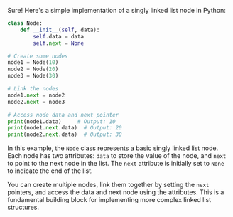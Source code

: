 Sure! Here's a simple implementation of a singly linked list node in Python:

```python
class Node:
    def __init__(self, data):
        self.data = data
        self.next = None

# Create some nodes
node1 = Node(10)
node2 = Node(20)
node3 = Node(30)

# Link the nodes
node1.next = node2
node2.next = node3

# Access node data and next pointer
print(node1.data)     # Output: 10
print(node1.next.data)  # Output: 20
print(node2.next.data)  # Output: 30
```

In this example, the `Node` class represents a basic singly linked list node. Each node has two attributes: `data` to store the value of the node, and `next` to point to the next node in the list. The `next` attribute is initially set to `None` to indicate the end of the list.

You can create multiple nodes, link them together by setting the `next` pointers, and access the data and next node using the attributes. This is a fundamental building block for implementing more complex linked list structures.
